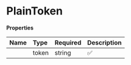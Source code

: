 # PlainToken



**Properties**

| Name | Type | Required | Description |
| :-------- | :----------| :----------| :----------|
    | token | string | ✅ | The plaintext token - only returned once upon creation |




<!-- This file was generated by liblab | https://liblab.com/ -->